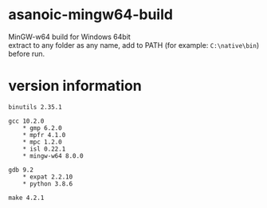 asanoic-mingw64-build
=====================

MinGW-w64 build for Windows 64bit  
extract to any folder as any name, add to PATH (for example: `C:\native\bin`) before run.

version information
===================

    binutils 2.35.1
    
    gcc 10.2.0
        * gmp 6.2.0
        * mpfr 4.1.0
        * mpc 1.2.0
        * isl 0.22.1
        * mingw-w64 8.0.0
    
    gdb 9.2
        * expat 2.2.10
        * python 3.8.6
    
    make 4.2.1
